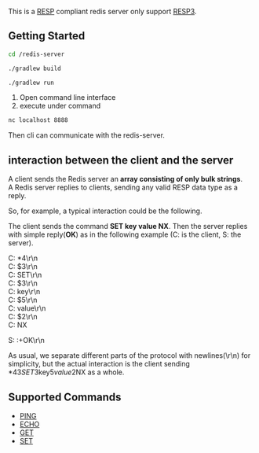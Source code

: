 This is a [RESP](https://redis.io/docs/latest/develop/reference/protocol-spec/) compliant redis server only support [RESP3](https://github.com/redis/redis-specifications/blob/master/protocol/RESP3.md).<br>
## Getting Started
```bash
cd /redis-server

./gradlew build

./gradlew run
```

1. Open command line interface
2. execute under command
```bash
nc localhost 8888
```
Then cli can communicate with the redis-server.
## interaction between the client and the server
A client sends the Redis server an **array consisting of only bulk strings**.<br>
A Redis server replies to clients, sending any valid RESP data type as a reply.<br>

So, for example, a typical interaction could be the following.

The client sends the command **SET key value NX**. Then the server replies with simple reply(**OK**) as in the following example (C: is the client, S: the server).

C: *4\r\n<br>
C: $3\r\n<br>
C: SET\r\n<br>
C: $3\r\n<br>
C: key\r\n<br>
C: $5\r\n<br>
C: value\r\n<br>
C: $2\r\n<br>
C: NX

S: :+OK\r\n<br>

As usual, we separate different parts of the protocol with newlines(\r\n) for simplicity, but the actual interaction is the client sending *4$3SET$3key$5value$2NX as a whole.

## Supported Commands
- [PING](https://redis.io/docs/latest/commands/ping/)
- [ECHO](https://redis.io/docs/latest/commands/echo/)
- [GET](https://redis.io/docs/latest/commands/get/)
- [SET](https://redis.io/docs/latest/commands/set/)